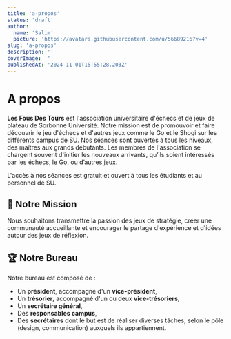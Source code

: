```yaml
---
title: 'a-propos'
status: 'draft'
author:
  name: 'Salim'
  picture: 'https://avatars.githubusercontent.com/u/56689216?v=4'
slug: 'a-propos'
description: ''
coverImage: ''
publishedAt: '2024-11-01T15:55:28.203Z'
---
```


# A propos

**Les Fous Des Tours** est l'association universitaire d'échecs et de jeux de plateau de Sorbonne Université. Notre mission est de promouvoir et faire découvrir le jeu d'échecs et d'autres jeux comme le Go et le Shogi sur les différents campus de SU. Nos séances sont ouvertes à tous les niveaux, des maîtres aux grands débutants. Les membres de l'association se chargent souvent d'initier les nouveaux arrivants, qu’ils soient intéressés par les échecs, le Go, ou d’autres jeux.

L'accès à nos séances est gratuit et ouvert à tous les étudiants et au personnel de SU.

## 🎯 Notre Mission

Nous souhaitons transmettre la passion des jeux de stratégie, créer une communauté accueillante et encourager le partage d'expérience et d'idées autour des jeux de réflexion.

## 🏆 Notre Bureau

Notre bureau est composé de :

- Un **président**, accompagné d'un **vice-président**,
- Un **trésorier**, accompagné d'un ou deux **vice-trésoriers**,
- Un **secrétaire général**,
- Des **responsables campus**,
- Des **secrétaires** dont le but est de réaliser diverses tâches, selon le pôle (design, communication) auxquels ils appartiennent.